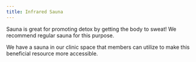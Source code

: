 ```yaml
---
title: Infrared Sauna
---
```

Sauna is great for promoting detox by getting the body to sweat! We recommend regular sauna for this purpose.

We have a sauna in our clinic space that members can utilize to make this beneficial resource more accessible.